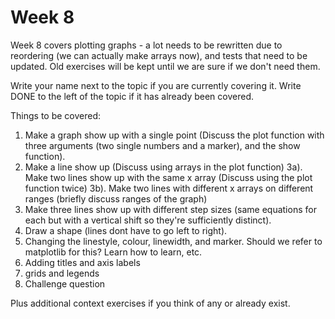# Week 8

Week 8 covers plotting graphs - a lot needs to be rewritten due to reordering (we can actually make arrays now), and tests that need to be updated. Old exercises will be kept until we are sure if we don't need them. 

Write your name next to the topic if you are currently covering it. Write DONE to the left of the topic if it has already been covered.

Things to be covered:
1. Make a graph show up with a single point (Discuss the plot function with three arguments (two single numbers and a marker), and the show function).
2. Make a line show up (Discuss using arrays in the plot function)
3a). Make two lines show up with the same x array (Discuss using the plot function twice)
3b). Make two lines with different x arrays on different ranges (briefly discuss ranges of the graph)
4. Make three lines show up with different step sizes (same equations for each but with a vertical shift so they're sufficiently distinct).
5. Draw a shape (lines dont have to go left to right).
6. Changing the linestyle, colour, linewidth, and marker. Should we refer to matplotlib for this? Learn how to learn, etc. 
7. Adding titles and axis labels
8. grids and legends
9. Challenge question

Plus additional context exercises if you think of any or already exist. 

